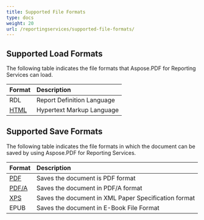 ```yaml
---
title: Supported File Formats
type: docs
weight: 20
url: /reportingservices/supported-file-formats/
---
```


## **Supported Load Formats**
The following table indicates the file formats that Aspose.PDF for Reporting Services can load.

|**Format**|**Description**|
| :- | :- |
|RDL|Report Definition Language|
|[HTML](https://wiki.fileformat.com/web/html/)|Hypertext Markup Language|
## **Supported Save Formats**
The following table indicates the file formats in which the document can be saved by using Aspose.PDF for Reporting Services. 

|**Format**|**Description**|
| :- | :- |
|[PDF](https://wiki.fileformat.com/view/pdf/)|Saves the document is PDF format|
|[PDF/A](https://wiki.fileformat.com/view/pdf/a/)|Saves the document in PDF/A format|
|[XPS](https://wiki.fileformat.com/specification/page-description-language/xps/)|Saves the document in XML Paper Specification format|
|EPUB|Saves the document in E-Book File Format|

